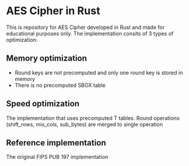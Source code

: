 # AES Cipher in Rust

This is repository for AES Cipher developed in Rust and made for educational purposes only.
The implementation consits of 3 types of optimization:

## Memory optimization

- Round keys are not precomputed and only one round key is stored in memory
- There is no precomputed SBOX table

## Speed optimization

The implementation that uses precomputed T tables.
Round operations (shift_rows, mix_cols, sub_bytes) are merged to single operation

## Reference implementation

The original FIPS PUB 197 implementation